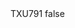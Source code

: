 <?xml version="1.0" encoding="UTF-8"?>
<CustomMetadata xmlns="http://soap.sforce.com/2006/04/metadata">
    <label>TXU791</label>
    <protected>false</protected>
</CustomMetadata>
